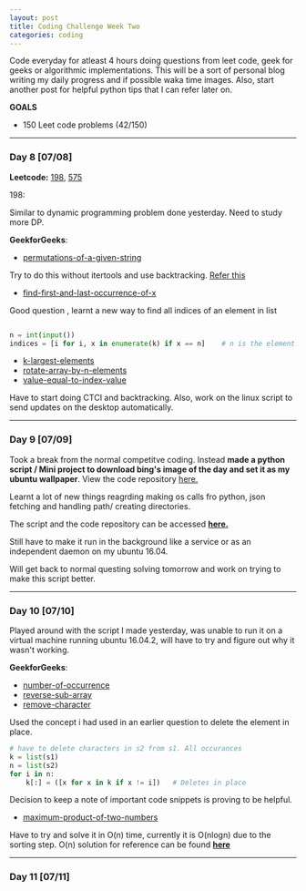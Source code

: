 ```yaml
---
layout: post
title: Coding Challenge Week Two
categories: coding
---
```


Code everyday for atleast 4 hours doing questions from leet code, geek for geeks or algorithmic implementations. This will be a sort of personal blog writing my daily progress and if possible waka time images. Also, start another post for helpful python tips that I can refer later on.

**GOALS**
* 150 Leet code problems (42/150) 



---
### **Day 8** [07/08]

**Leetcode:** [198], [575]

198:

Similar to dynamic programming problem done yesterday. Need to study more DP.

**GeekforGeeks**:
* [permutations-of-a-given-string](http://practice.geeksforgeeks.org/problems/permutations-of-a-given-string/0)

Try to do this without itertools and use backtracking. [Refer this](http://www.geeksforgeeks.org/write-a-c-program-to-print-all-permutations-of-a-given-string/)

* [find-first-and-last-occurrence-of-x](http://practice.geeksforgeeks.org/problems/find-first-and-last-occurrence-of-x/0)

Good question , learnt a new way to find all indices of an element in list
```python

n = int(input())
indices = [i for i, x in enumerate(k) if x == n]    # n is the element whose indices are being found
```

* [k-largest-elements](http://practice.geeksforgeeks.org/problems/k-largest-elements/0)
* [rotate-array-by-n-elements](http://practice.geeksforgeeks.org/problems/rotate-array-by-n-elements/0)
* [value-equal-to-index-value](http://practice.geeksforgeeks.org/problems/value-equal-to-index-value/0)

Have to start doing CTCI and backtracking. Also, work on the linux script to send updates on the desktop automatically.

---
### **Day 9** [07/09]

Took a break from the normal competitve coding. Instead **made a python script / Mini project to download bing's image of the day and set it as my ubuntu wallpaper**. View the code repository [here.](https://github.com/khannasarthak/daily-wallpaper-ubuntu16.04)

Learnt a lot of new things reagrding making os calls fro python, json fetching and handling path/ creating directories. 

The script and the code repository can be accessed [**here.**](https://github.com/khannasarthak/daily-wallpaper-ubuntu16.04)

Still have to make it run in the background like a service or as an independent daemon on my ubuntu 16.04. 

Will get back to normal questing solving tomorrow and work on trying to make this script better.

---
### **Day 10** [07/10]

Played around with the script I made yesterday, was unable to run it on a virtual machine running ubuntu 16.04.2, will have to try and figure out why it wasn't working. 

**GeekforGeeks**:
* [number-of-occurrence](http://practice.geeksforgeeks.org/problems/number-of-occurrence/0)
* [reverse-sub-array](http://practice.geeksforgeeks.org/problems/reverse-sub-array/0)
* [remove-character](http://practice.geeksforgeeks.org/problems/remove-character/0)

Used the concept i had used in an earlier question to delete the element in place. 
```python
# have to delete characters in s2 from s1. All occurances
k = list(s1)	
n = list(s2)
for i in n:
	k[:] = ([x for x in k if x != i])	# Deletes in place
```
Decision to keep a note of important code snippets is proving to be helpful.

* [maximum-product-of-two-numbers](http://practice.geeksforgeeks.org/problems/maximum-product-of-two-numbers/0)

Have to try and solve it in O(n) time, currently it is O(nlogn) due to the sorting step. O(n) solution for reference can be found [**here**](http://www.geeksforgeeks.org/return-a-pair-with-maximum-product-in-array-of-integers/)

---
### **Day 11** [07/11]



[198]: https://leetcode.com/problems/house-robber/#/description
[575]: https://leetcode.com/problems/distribute-candies/#/description